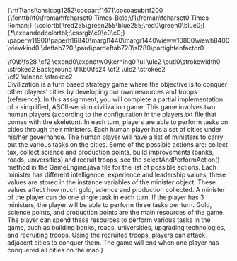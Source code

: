 {\rtf1\ansi\ansicpg1252\cocoartf1671\cocoasubrtf200
{\fonttbl\f0\froman\fcharset0 Times-Bold;\f1\froman\fcharset0 Times-Roman;}
{\colortbl;\red255\green255\blue255;\red0\green0\blue0;}
{\*\expandedcolortbl;;\cssrgb\c0\c0\c0;}
\paperw11900\paperh16840\margl1440\margr1440\vieww10800\viewh8400\viewkind0
\deftab720
\pard\pardeftab720\sl280\partightenfactor0

\f0\b\fs28 \cf2 \expnd0\expndtw0\kerning0
\ul \ulc2 \outl0\strokewidth0 \strokec2 Background 
\f1\b0\fs24 \cf2 \ulc2 \strokec2 \
\cf2 \ulnone \strokec2 \
Civilization is a turn based strategy game where the objective is to conquer other players' cities by developing our own resources and troops (reference). In this assignment, you will complete a partial implementation of a simplified, ASCII-version civilization game. This game involves two human players (according to the configuration in the players.txt file that comes with the skeleton). In each turn, players are able to perform tasks on cities through their ministers. Each human player has a set of cities under his/her governance. The human player will have a list of ministers to carry out the various tasks on the cities. Some of the possible actions are: collect tax, collect science and production points, build improvements (banks, roads, universities) and recruit troops, see the selectAndPerformAction() method in the GameEngine.java file for the list of possible actions. Each minister has different intelligence, experience and leadership values, these values are stored in the instance variables of the minister object. These values affect how much gold, science and production collected. A minister of the player can do one single task in each turn. If the player has 3 ministers, the player will be able to perform three tasks per turn. Gold, science points, and production points are the main resources of the game. The player can spend these resources to perform various tasks in the game, such as building banks, roads, universities, upgrading technologies, and recruiting troops. Using the recruited troops, players can attack adjacent cities to conquer them. The game will end when one player has conquered all cities on the map.}